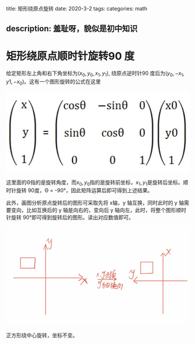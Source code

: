 title:   矩形绕原点旋转
date: 2020-3-2
tags: 
categories: math

description: 羞耻呀，貌似是初中知识
---

# 矩形绕原点顺时针旋转90 度

给定矩形左上角和右下角坐标为$(x_0, y_0, x_1, y_1)$, 绕原点逆时针90 度后为$(y_0, - x_1, y1, - x_0)$。这有一个图形旋转的公式在这里

![rotate_matrix](/images/rotate_matrix.png)

这里面的Θ指的是旋转角度，而$x_0, y_0$指的是旋转前坐标，$x_1,y_1$是旋转后坐标。顺时针旋转 90度，Θ = -90°，因此矩阵运算后即可得到上述结果。

此外，画图分析原点旋转后的图形可采取先将 x轴，y 轴互换，同时此时的 y 轴需要变向，比如互换后的 y 轴是向右的，变向后 y 轴向左，此时，将整个图形顺时针旋转 90°即可得到旋转后的图形。读出对应数值即可。

![coordinate_transformation](/images/coordinate_transformation.jpeg)

正方形绕中心旋转，坐标不变。